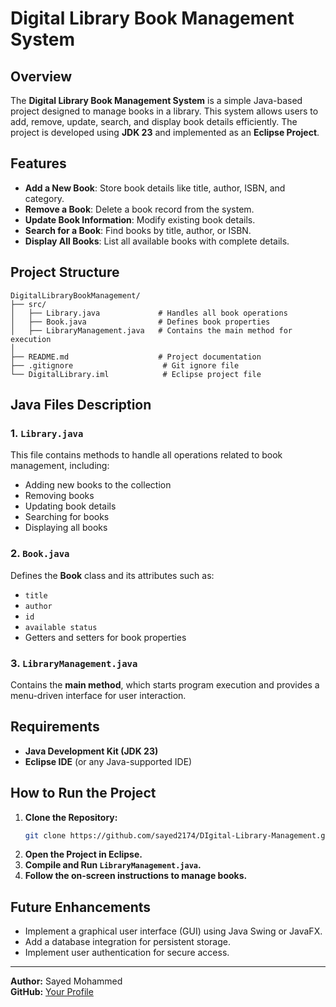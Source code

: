 # Digital Library Book Management System

## Overview
The **Digital Library Book Management System** is a simple Java-based project designed to manage books in a library. This system allows users to add, remove, update, search, and display book details efficiently. The project is developed using **JDK 23** and implemented as an **Eclipse Project**.

## Features
- **Add a New Book**: Store book details like title, author, ISBN, and category.
- **Remove a Book**: Delete a book record from the system.
- **Update Book Information**: Modify existing book details.
- **Search for a Book**: Find books by title, author, or ISBN.
- **Display All Books**: List all available books with complete details.

## Project Structure
```
DigitalLibraryBookManagement/
├── src/
│   ├── Library.java             # Handles all book operations
│   ├── Book.java                # Defines book properties
│   ├── LibraryManagement.java   # Contains the main method for execution
│
├── README.md                    # Project documentation
├── .gitignore                    # Git ignore file
└── DigitalLibrary.iml            # Eclipse project file
```

## Java Files Description

### 1. `Library.java`
This file contains methods to handle all operations related to book management, including:
- Adding new books to the collection
- Removing books
- Updating book details
- Searching for books
- Displaying all books

### 2. `Book.java`
Defines the **Book** class and its attributes such as:
- `title`
- `author`
- `id`
- `available status`
- Getters and setters for book properties

### 3. `LibraryManagement.java`
Contains the **main method**, which starts program execution and provides a menu-driven interface for user interaction.

## Requirements
- **Java Development Kit (JDK 23)**
- **Eclipse IDE** (or any Java-supported IDE)

## How to Run the Project
1. **Clone the Repository:**
   ```sh
   git clone https://github.com/sayed2174/DIgital-Library-Management.git
   ```
2. **Open the Project in Eclipse.**
3. **Compile and Run `LibraryManagement.java`.**
4. **Follow the on-screen instructions to manage books.**

## Future Enhancements
- Implement a graphical user interface (GUI) using Java Swing or JavaFX.
- Add a database integration for persistent storage.
- Implement user authentication for secure access.

---
**Author:** Sayed Mohammed  
**GitHub:** [Your Profile](https://github.com/sayed2174)

